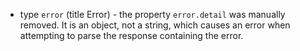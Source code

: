 - type `error` (title Error) - the property `error.detail` was manually removed. 
  It is an object, not a string, which causes an error when attempting to parse the response containing the error.

